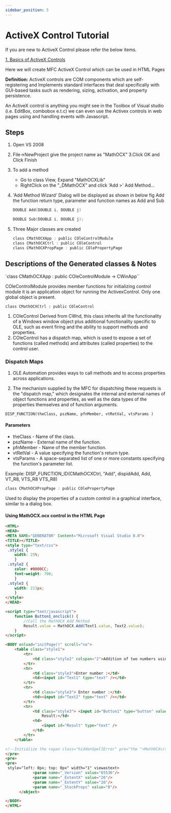 ```yaml
---
sidebar_position: 5
---
```


# ActiveX Control Tutorial

If you are new to ActiveX Control please refer the below items.

[1. Basics of ActiveX Controls](/blog/2012/07/08/basics-of-activex-controls)

Here we will create MFC ActiveX Control which can be used in HTML Pages

**Definition:** ActiveX controls are COM components which are self-registering and Implements standard interfaces that deal specifically with GUI-based tasks such as rendering, sizing, activation, and property persistence.

An ActiveX control is anything you might see in the Toolbox of Visual studio (i.e. EditBox, combobox e.t.c) we can even use the Activex controls in web pages using and handling events with Javascript.

## Steps

1. Open VS 2008
2. File->NewProject give the project name as "MathOCX" 3.Click OK and Click Finish
3. To add a method
   - Go to class View, Expand "MathOCXLib"
   - RightClick on the "\_DMathOCX" and click 'Add >' Add Method...
4. 'Add Method Wizard' Dialog will be displayed as shown in below fig Add the function return type, parameter and function names as Add and Sub

   ```cpp
   DOUBLE Add(DOUBLE i, DOUBLE j)

   DOUBLE Sub(DOUBLE i, DOUBLE j);
   ```

5. Three Major classes are created

   ```cpp
   class CMathOCXApp : public COleControlModule
   class CMathOCXCtrl : public COleControl
   class CMathOCXPropPage : public COlePropertyPage
   ```

## Descriptions of the Generated classes & Notes

`class CMathOCXApp : public COleControlModule -> CWinApp``

COleControlModule provides member functions for initializing control module it is an application object for running the ActivexControl. Only one global object is present.

`class CMathOCXCtrl : public COleControl`

1. COleControl Derived from CWnd, this class inherits all the functionality of a Windows window object plus additional functionality specific to OLE, such as event firing and the ability to support methods and properties.
2. COleControl has a dispatch map, which is used to expose a set of functions (called methods) and attributes (called properties) to the control user.

### Dispatch Maps

1. OLE Automation provides ways to call methods and to access properties across applications.

2. The mechanism supplied by the MFC for dispatching these requests is the "dispatch map," which designates the internal and external names of object functions and properties, as well as the data types of the properties themselves and of function arguments.

`DISP_FUNCTION(theClass, pszName, pfnMember, vtRetVal, vtsParams )`

#### Parameters

- theClass - Name of the class.
- pszName - External name of the function.
- pfnMember - Name of the member function.
- vtRetVal - A value specifying the function's return type.
- vtsParams - A space-separated list of one or more constants specifying the function's parameter list.

Example: DISP_FUNCTION_ID(CMathOCXCtrl, "Add", dispidAdd, Add, VT_R8, VTS_R8 VTS_R8)

```cpp
class CMathOCXPropPage : public COlePropertyPage
```

Used to display the properties of a custom control in a graphical interface, similar to a dialog box.

#### Using MathOCX.ocx control in the HTML Page

```html
<HTML>
<HEAD>
<META NAME="GENERATOR" Content="Microsoft Visual Studio 8.0">
<TITLE></TITLE>
<style type="text/css">
 .style1 {
    width: 25%;
    }
 .style2 {
    color: #0000CC;
    font-weight: 700;
    }
 .style3 {
    width: 213px;
    }
</style>
</HEAD>

<script type="text/javascript">
    function Button1_onclick() {
        //Call the MathOCX Add Method
        Result.value = MathOCX.Add(Text1.value, Text2.value);
    }
</script>

<BODY onload="initPage()" scroll="no">
    <table class="style1">
        <tr>
            <td class="style2" colspan="2">Addition of two numbers using MathOCX ActiveX Control </td>
        </tr>
        <tr>
            <td class="style3">Enter number :</td>
            <td><input id="Text1" type="text" /></td>
        </tr>
        <tr>
            <td class="style3"> Enter number :</td>
            <td><input id="Text2" type="text" /></td>
        </tr>
        <tr>
            <td class="style3"> <input id="Button1" type="button" value="Add" onclick="return Button1_onclick()" />
                Result:</td>
            <td>
                <input id="Result" type="text" />
            </td>
        </tr>
    </table>

<!--Initialize the <span class="hiddenSpellError" pre="the ">MathOCX</span> <span class="hiddenSpellError" pre="">Activex</span> Control using the control GUID -->
</pre>
<pre>
<pre>
 style="left: 0px; top: 0px" width="1" viewastext>
            <param name="_Version" value="65536"/>
            <param name="_ExtentX" value="26"/>
            <param name="_ExtentY" value="26"/>
            <param name="_StockProps" value="0"/>
      </object>

</BODY>
</HTML>
```
